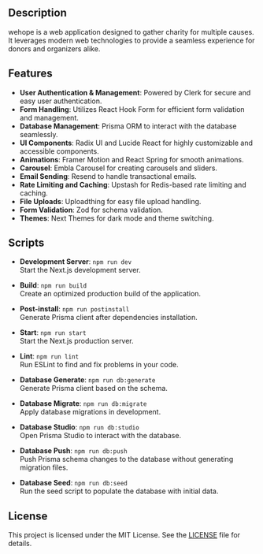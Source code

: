 ## Description

wehope is a web application designed to gather charity for multiple causes. It leverages modern web technologies to provide a seamless experience for donors and organizers alike.

## Features

- **User Authentication & Management**: Powered by Clerk for secure and easy user authentication.
- **Form Handling**: Utilizes React Hook Form for efficient form validation and management.
- **Database Management**: Prisma ORM to interact with the database seamlessly.
- **UI Components**: Radix UI and Lucide React for highly customizable and accessible components.
- **Animations**: Framer Motion and React Spring for smooth animations.
- **Carousel**: Embla Carousel for creating carousels and sliders.
- **Email Sending**: Resend to handle transactional emails.
- **Rate Limiting and Caching**: Upstash for Redis-based rate limiting and caching.
- **File Uploads**: Uploadthing for easy file upload handling.
- **Form Validation**: Zod for schema validation.
- **Themes**: Next Themes for dark mode and theme switching.

## Scripts

- **Development Server**: `npm run dev`  
  Start the Next.js development server.

- **Build**: `npm run build`  
  Create an optimized production build of the application.

- **Post-install**: `npm run postinstall`  
  Generate Prisma client after dependencies installation.

- **Start**: `npm run start`  
  Start the Next.js production server.

- **Lint**: `npm run lint`  
  Run ESLint to find and fix problems in your code.

- **Database Generate**: `npm run db:generate`  
  Generate Prisma client based on the schema.

- **Database Migrate**: `npm run db:migrate`  
  Apply database migrations in development.

- **Database Studio**: `npm run db:studio`  
  Open Prisma Studio to interact with the database.

- **Database Push**: `npm run db:push`  
  Push Prisma schema changes to the database without generating migration files.

- **Database Seed**: `npm run db:seed`  
  Run the seed script to populate the database with initial data.

## License

This project is licensed under the MIT License. See the [LICENSE](LICENSE) file for details.
